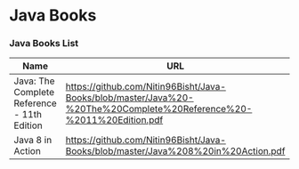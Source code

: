 # Java Books

### Java Books List

| Name                                                                      | URL                                                      |
| ------------------------------------------------------------------------- | -------------------------------------------------------- |
|  Java: The Complete Reference - 11th Edition                        | https://github.com/Nitin96Bisht/Java-Books/blob/master/Java%20-%20The%20Complete%20Reference%20-%2011%20Edition.pdf              |
| Java 8 in Action                             | https://github.com/Nitin96Bisht/Java-Books/blob/master/Java%208%20in%20Action.pdf      |


